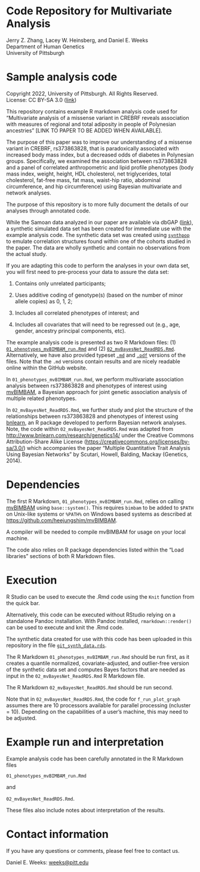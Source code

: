 Code Repository for Multivariate Analysis
================
Jerry Z. Zhang, Lacey W. Heinsberg, and Daniel E. Weeks<br/>Department
of Human Genetics<br/>University of Pittsburgh



# Sample analysis code

Copyright 2022, University of Pittsburgh. All Rights Reserved.  
License: CC BY-SA 3.0
([link](https://creativecommons.org/licenses/by-sa/3.0/))

This repository contains example R markdown analysis code used for
“Multivariate analysis of a missense variant in CREBRF reveals
association with measures of regional and total adiposity in people of
Polynesian ancestries” \[LINK TO PAPER TO BE ADDED WHEN AVAILABLE\].

The purpose of this paper was to improve our understanding of a missense
variant in CREBRF, rs373863828, that is paradoxically associated with
increased body mass index, but a decreased odds of diabetes in
Polynesian groups. Specifically, we examined the association between
rs373863828 and a panel of correlated anthropometric and lipid profile
phenotypes (body mass index, weight, height, HDL cholesterol, net
triglycerides, total cholesterol, fat-free mass, fat mass, waist-hip
ratio, abdominal circumference, and hip circumference) using Bayesian
multivariate and network analyses.

The purpose of this repository is to more fully document the details of
our analyses through annotated code.

While the Samoan data analyzed in our paper are available via dbGAP
([link](https://www.ncbi.nlm.nih.gov/projects/gap/cgi-bin/study.cgi?study_id=phs000914.v1.p1)),
a synthetic simulated data set has been created for immediate use with
the example analysis code. The synthetic data set was created using
[`synthpop`](https://cran.r-project.org/web/packages/synthpop/index.html)
to emulate correlation structures found within one of the cohorts
studied in the paper. The data are wholly synthetic and contain no
observations from the actual study.

If you are adapting this code to perform the analyses in your own data
set, you will first need to pre-process your data to assure the data
set:

1.  Contains only unrelated participants;

2.  Uses additive coding of genotype(s) (based on the number of minor
    allele copies) as 0, 1, 2;

3.  Includes all correlated phenotypes of interest; and

4.  Includes all covariates that will need to be regressed out (e.g.,
    age, gender, ancestry principal components, etc).

The example analysis code is presented as two R Markdown files: (1)
[`01_phenotypes_mvBIMBAM_run.Rmd`](./01_phenotypes_mvBIMBAM_run.Rmd) and
(2) [`02_mvBayesNet_ReadRDS.Rmd`](./02_mvBayesNet_ReadRDS.Rmd).
Alternatively, we have also provided typeset
[`.md`](./01_phenotypes_mvBIMBAM_run.md) and
[`.pdf`](./01_phenotypes_mvBIMBAM_run.pdf) versions of the files. Note
that the `.md` versions contain results and are nicely readable online
within the GitHub website.

In `01_phenotypes_mvBIMBAM_run.Rmd`, we perform multivariate association
analysis between rs373863828 and phenotypes of interest using
[mvBIMBAM](https://github.com/heejungshim/mvBIMBAM), a Bayesian approach
for joint genetic association analysis of multiple related phenotypes.

In `02_mvBayesNet_ReadRDS.Rmd`, we further study and plot the structure
of the relationships between rs373863828 and phenotypes of interest
using [bnlearn](https://www.bnlearn.com/), an R package developed to
perform Bayesian network analyses. Note, the code within
`02_mvBayesNet_ReadRDS.Rmd` was adapted from
<http://www.bnlearn.com/research/genetics14/> under the Creative Commons
Attribution-Share Alike License
(<https://creativecommons.org/licenses/by-sa/3.0/>) which accompanies
the paper “Multiple Quantitative Trait Analysis Using Bayesian Networks”
by Scutari, Howell, Balding, Mackay (Genetics, 2014).

# Dependencies

The first R Markdown, `01_phenotypes_mvBIMBAM_run.Rmd`, relies on
calling [mvBIMBAM](https://github.com/heejungshim/mvBIMBAM) using
`base::system()`. This requires `bimbam` to be added to `$PATH` on
Unix-like systems or `%PATH%` on Windows based systems as described at
<https://github.com/heejungshim/mvBIMBAM>.

A compiler will be needed to compile mvBIMBAM for usage on your local
machine.

The code also relies on R package dependencies listed within the “Load
libraries” sections of both R Markdown files.

# Execution

R Studio can be used to execute the .Rmd code using the `Knit` function
from the quick bar.

Alternatively, this code can be executed without RStudio relying on a
standalone Pandoc installation. With Pandoc installed,
`rmarkdown::render()` can be used to execute and knit the .Rmd code.

The synthetic data created for use with this code has been uploaded in
this repository in the file
[`git_synth_data.rds`](./git_synth_data.rds).

The R Markdown `01_phenotypes_mvBIMBAM_run.Rmd` should be run first, as
it creates a quantile normalized, covariate-adjusted, and outlier-free
version of the synthetic data set and computes Bayes factors that are
needed as input in the `02_mvBayesNet_ReadRDS.Rmd` R Markdown file.

The R Markdown `02_mvBayesNet_ReadRDS.Rmd` should be run second.

Note that in `02_mvBayesNet_ReadRDS.Rmd`, the code for
`f_run_plot_graph` assumes there are 10 processors available for
parallel processing (ncluster = 10). Depending on the capabilities of a
user’s machine, this may need to be adjusted.

# Example run and interpretation

Example analysis code has been carefully annotated in the R Markdown
files

`01_phenotypes_mvBIMBAM_run.Rmd`

and

`02_mvBayesNet_ReadRDS.Rmd`.

These files also include notes about interpretation of the results.

# Contact information

If you have any questions or comments, please feel free to contact us.

Daniel E. Weeks: <weeks@pitt.edu>
